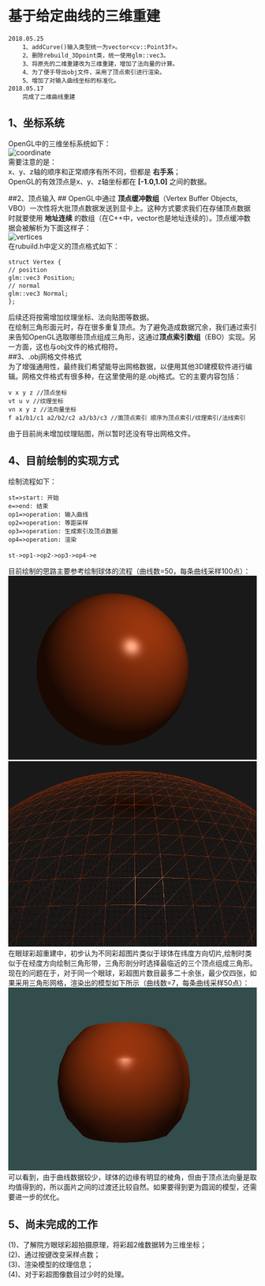 # 基于给定曲线的三维重建
    2018.05.25
        1、addCurve()输入类型统一为vector<cv::Point3f>。
        2、删除rebuild_3Dpoint类，统一使用glm::vec3。
        3、将原先的二维重建改为三维重建，增加了法向量的计算。
        4、为了便于导出obj文件，采用了顶点索引进行渲染。
        5、增加了对输入曲线坐标的标准化。
    2018.05.17
        完成了二维曲线重建
## 1、坐标系统 ##
OpenGL中的三维坐标系统如下：  
![coordinate](https://learnopengl-cn.github.io/img/01/08/coordinate_systems_right_handed.png)  
需要注意的是：  
x、y、z轴的顺序和正常顺序有所不同，但都是 **右手系**；  
OpenGL的有效顶点是x、y、z轴坐标都在 __[-1.0,1.0]__ 之间的数据。  

##2、顶点输入 ##
OpenGL中通过 **顶点缓冲数组**（Vertex Buffer Objects, VBO）一次性将大批顶点数据发送到显卡上。这种方式要求我们在存储顶点数据时就要使用 **地址连续** 的数组（在C++中，vector也是地址连续的）。顶点缓冲数据会被解析为下面这样子：  
![vertices](https://learnopengl-cn.github.io/img/01/04/vertex_attribute_pointer.png)  
在rubuild.h中定义的顶点格式如下：  

    struct Vertex {
	// position
	glm::vec3 Position;
	// normal
	glm::vec3 Normal;
    };

后续还将按需增加纹理坐标、法向贴图等数据。  
在绘制三角形面元时，存在很多重复顶点。为了避免造成数据冗余，我们通过索引来告知OpenGL选取哪些顶点组成三角形，这通过**顶点索引数组**（EBO）实现。另一方面，这也与obj文件的格式相符。  
##3、.obj网格文件格式  
为了增强通用性，最终我们希望能导出网格数据，以便用其他3D建模软件进行编辑。网格文件格式有很多种，在这里使用的是.obj格式。它的主要内容包括：  

    v x y z //顶点坐标
    vt u v //纹理坐标
    vn x y z //法向量坐标
    f a1/b1/c1 a2/b2/c2 a3/b3/c3 //面顶点索引 顺序为顶点索引/纹理索引/法线索引

由于目前尚未增加纹理贴图，所以暂时还没有导出网格文件。  
## 4、目前绘制的实现方式 ##
绘制流程如下：
```flow
st=>start: 开始
e=>end: 结束
op1=>operation: 输入曲线
op2=>operation: 等距采样
op3=>operation: 生成索引及顶点数据
op4=>operation: 渲染

st->op1->op2->op3->op4->e

```
目前绘制的思路主要参考绘制球体的流程（曲线数=50，每条曲线采样100点）：
![sphere](https://raw.githubusercontent.com/lsa1997/images/master/sphere.bmp)  
![sphere_line](https://raw.githubusercontent.com/lsa1997/images/master/sphere_line.bmp)  
在眼球彩超重建中，初步认为不同彩超图片类似于球体在纬度方向切片,绘制时类似于在经度方向绘制三角形带，三角形剖分时选择最临近的三个顶点组成三角形。  
现在的问题在于，对于同一个眼球，彩超图片数目最多二十余张，最少仅四张，如果采用三角形网格，渲染出的模型如下所示（曲线数=7，每条曲线采样50点）：
![rebuild](https://raw.githubusercontent.com/lsa1997/images/master/rebuild3d.bmp)  
可以看到，由于曲线数据较少，球体的边缘有明显的棱角，但由于顶点法向量是取均值得到的，所以面片之间的过渡还比较自然。如果要得到更为圆润的模型，还需要进一步的优化。
## 5、尚未完成的工作 ##
(1)、了解院方眼球彩超拍摄原理，将彩超2维数据转为三维坐标；  
(2)、通过按键改变采样点数；  
(3)、渲染模型的纹理信息；  
(4)、对于彩超图像数目过少时的处理。  
